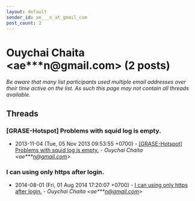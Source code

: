 ```yaml
---
layout: default
sender_id: ae___n_at_gmail_com
post_count: 2
---
```


# Ouychai Chaita <ae***n<span>@</span>gmail.com> (2 posts)

_Be aware that many list participants used multiple email addresses over their time active on the list. As such this page may not contain all threads available._

## Threads

### [GRASE-Hotspot] Problems with squid log is empty.
+ 2013-11-04 (Tue, 05 Nov 2013 09:53:55 +0700) - [[GRASE-Hotspot] Problems with squid log is empty.](/archive/2013/11/77ff3dcf86d973a3074d2a6065d1f8eba5464329f6fb95d9c032d1db39a8e02f) - _Ouychai Chaita \<ae***n@gmail.com\>_

### I can using only https after login.
+ 2014-08-01 (Fri, 01 Aug 2014 17:20:07 +0700) - [I can using only https after login.](/archive/2014/08/fb03c139407bc9ef07d7d373d68e1b280993818af2e8ecf6c91bc6d63b27e5f1) - _Ouychai Chaita \<ae***n@gmail.com\>_

